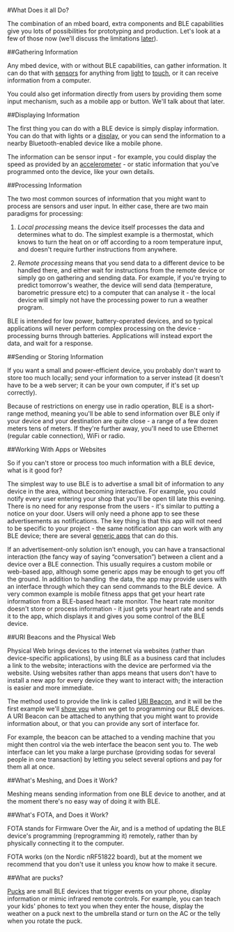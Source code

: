 #What Does it all Do?

The combination of an mbed board, extra components and BLE capabilities give you lots of possibilities for prototyping and production. Let's look at a few of those now (we'll discuss the limitations [later](/BLEIntros/InDepth/Limitations.md/)).

##Gathering Information

Any mbed device, with or without BLE capabilities, can gather information. It can do that with [sensors](http://developer.mbed.org/components/) for anything from [light](http://developer.mbed.org/components/cat/light/) to [touch](http://developer.mbed.org/components/cat/capacitive-touch/), or it can receive information from a computer. 

You could also get information directly from users by providing them some input mechanism, such as a mobile app or button. We'll talk about that later.

##Displaying Information

The first thing you can do with a BLE device is simply display information. You can do that with lights or a [display](http://developer.mbed.org/components/cat/display/), or you can send the information to a nearby Bluetooth-enabled device like a mobile phone.

The information can be sensor input - for example, you could display the speed as provided by an [accelerometer](http://developer.mbed.org/components/cat/sensors-motion/) - or static information that you've programmed onto the device, like your own details. 

##Processing Information 

The two most common sources of information that you might want to process are sensors and user input. In either case, there are two main paradigms for processing:

1. *Local processing* means the device itself processes the data and determines what to do. The simplest example is a thermostat, which knows to turn the heat on or off according to a room temperature input, and doesn't require further instructions from anywhere.

2. *Remote processing* means that you send data to a different device to be handled there, and either wait for instructions from the remote device or simply go on gathering and sending data. For example, if you're trying to predict tomorrow's weather, the device will send data (temperature, barometric pressure etc) to a computer that can analyse it - the local device will simply not have the processing power to run a weather program. 

BLE is intended for low power, battery-operated devices, and so typical applications will never perform complex processing on the device - processing burns through batteries. Applications will instead export the data, and wait for a response. 

##Sending or Storing Information

If you want a small and power-efficient device, you probably don't want to store too much locally; send your information to a server instead (it doesn't have to be a web server; it can be your own computer, if it's set up correctly).

Because of restrictions on energy use in radio operation, BLE is a short-range method, meaning you'll be able to send information over BLE only if your device and your destination are quite close - a range of a few dozen meters tens of meters. If they're further away, you'll need to use Ethernet (regular cable connection), WiFi or radio.

##Working With Apps or Websites

So if you can't store or process too much information with a BLE device, what is it good for?

The simplest way to use BLE is to advertise a small bit of information to any device in the area, without becoming interactive. For example, you could notify every user entering your shop that you'll be open till late this evening. There is no need for any response from the users - it's similar to putting a notice on your door. Users will only need a phone app to see these advertisements as notifications. The key thing is that this app will not need to be specific to your project - the same notification app can work with any BLE device; there are several [generic apps](http://www.nordicsemi.com/eng/Products/nRFready-Demo-APPS) that can do this.

If an advertisement-only solution isn’t enough, you can have a transactional interaction (the fancy way of saying “conversation”) between a client and a device over a BLE connection. This usually requires a custom mobile or web-based app, although some generic apps may be enough to get you off the ground. In addition to handling  the data, the app may provide users with an interface through which they can send commands to the BLE device.  A very common example is mobile fitness apps that get your heart rate information from a BLE-based heart rate monitor. The heart rate monitor doesn't store or process information - it just gets your heart rate and sends it to the app, which displays it and gives you some control of the BLE device.

##URI Beacons and the Physical Web

Physical Web brings devices to the internet via websites (rather than device-specific applications), by using BLE as a business card that includes a link to the website; interactions with the device are performed via the website. Using websites rather than apps means that users don't have to install a new app for every device they want to interact with; the interaction is easier and more immediate.

The method used to provide the link is called [URI Beacon](http://developer.mbed.org/teams/Bluetooth-Low-Energy/code/BLE_URIBeacon/), and it will be the first example we'll [show you]() when we get to programming our BLE devices. A URI Beacon can be attached to anything that you might want to provide information about, or that you can provide any sort of interface for.

For example, the beacon can be attached to a vending machine that you might then control via the web interface the beacon sent you to. The web interface can let you make a large purchase (providing sodas for several people in one transaction) by letting you select several options and pay for them all at once.

##What's Meshing, and Does it Work?

Meshing means sending information from one BLE device to another, and at the moment there's no easy way of doing it with BLE. 

##What's FOTA, and Does it Work?

FOTA stands for Firmware Over the Air, and is a method of updating the BLE device's programming (reprogramming it) remotely, rather than by physically connecting it to the computer. 

FOTA works (on the Nordic nRF51822 board), but at the moment we recommend that you don't use it unless you know how to make it secure.

##What are pucks?

[Pucks](#pucks) are small BLE devices that trigger events on your phone, display information or mimic infrared remote controls. For example, you can teach your kids' phones to text you when they enter the house, display the weather on a puck next to the umbrella stand or turn on the AC or the telly when you rotate the puck.